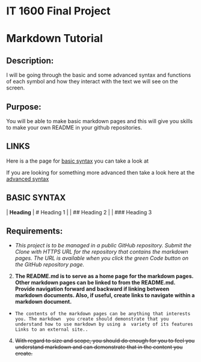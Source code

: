 # IT 1600 Final Project

Markdown Tutorial
===================================

Description: 
------------
I will be going through the basic and some advanced syntax and functions of each symbol and how they interact with the text we will see on the screen.

Purpose: 
--------
You will be able to make basic markdown pages and this will give you skills to make your own README in your github repositories.

## LINKS
Here is a the page for [basic syntax](BasicSyntax.md) you can take a look at

If you are looking for something more advanced then take a look here at the [advanced syntax](BasicSyntax.md)
## BASIC SYNTAX

| **Heading** | # Heading 1 
|             | ## Heading 2
|             | ### Heading 3





Requirements:
-------------

* *This project is to be managed in a public GitHub repository. Submit the Clone with 
HTTPS URL for the repository that contains the markdown pages. The URL is available 
when you click the green Code button on the GitHub repository page.*

2. **The README.md is to serve as a home page for the markdown pages. Other markdown 
pages can be linked to from the README.md. Provide navigation forward and backward 
if linking between markdown documents. Also, if useful, create links to navigate 
within a markdown document.**

* `The contents of the markdown pages can be anything that interests you. The markdown 
you create should demonstrate that you understand how to use markdown by using a 
variety of its features Links to an external site..`

4. ~~With regard to size and scope, you should do enough for you to feel you understand 
markdown and can demonstrate that in the content you create.~~


